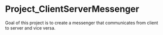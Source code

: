 # Project_ClientServerMessenger
Goal of this project is to create a messenger that communicates from client to server and vice versa.
